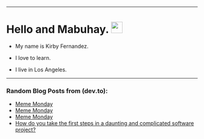 
<img src="https://komarev.com/ghpvc/?username=kirbygit&style=flat-square&color=blue" alt=""/>

---
<h1>
  Hello and Mabuhay.
  <img src="https://media.giphy.com/media/hvRJCLFzcasrR4ia7z/giphy.gif" width="30px"/>
</h1>

- My name is Kirby Fernandez.

- I love to learn.

- I live in Los Angeles.

---

### Random Blog Posts from (dev.to):
<!-- BLOG-POST-LIST:START -->
- [Meme Monday](https://dev.to/ben/meme-monday-5729)
- [Meme Monday](https://dev.to/ben/monday-monday-2kkm)
- [Meme Monday](https://dev.to/ben/meme-monday-1kmm)
- [How do you take the first steps in a daunting and complicated software project?](https://dev.to/ben/how-do-you-take-the-first-steps-in-a-daunting-and-complicated-software-project-209)
<!-- BLOG-POST-LIST:END -->
